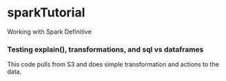 # sparkTutorial
Working with Spark Definitive 

### Testing explain(), transformations, and sql vs dataframes

This code pulls from S3 and does simple transformation and actions to the
data.